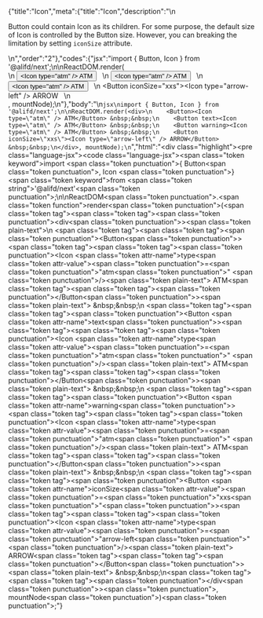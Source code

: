 {"title":"Icon","meta":{"title":"Icon","description":"\n<p>Button could contain Icon as its children. For some purpose, the default size of Icon is controlled by the Button size. However, you can breaking the limitation by setting <code>iconSize</code> attribute.</p>\n","order":"2"},"codes":{"jsx":"import { Button, Icon } from '@alifd/next';\n\nReactDOM.render(<div>\n    <Button><Icon type=\"atm\" /> ATM</Button> &nbsp;&nbsp;\n    <Button text><Icon type=\"atm\" /> ATM</Button> &nbsp;&nbsp;\n    <Button warning><Icon type=\"atm\" /> ATM</Button> &nbsp;&nbsp;\n    <Button iconSize=\"xxs\"><Icon type=\"arrow-left\" /> ARROW</Button> &nbsp;&nbsp;\n</div>, mountNode);\n"},"body":"\n````jsx\nimport { Button, Icon } from '@alifd/next';\n\nReactDOM.render(<div>\n    <Button><Icon type=\"atm\" /> ATM</Button> &nbsp;&nbsp;\n    <Button text><Icon type=\"atm\" /> ATM</Button> &nbsp;&nbsp;\n    <Button warning><Icon type=\"atm\" /> ATM</Button> &nbsp;&nbsp;\n    <Button iconSize=\"xxs\"><Icon type=\"arrow-left\" /> ARROW</Button> &nbsp;&nbsp;\n</div>, mountNode);\n````","html":"<script>(function(){\"use strict\";\n\nvar _next = require(\"@alifd/next\");\n\nReactDOM.render(React.createElement(\n    \"div\",\n    null,\n    React.createElement(\n        _next.Button,\n        null,\n        React.createElement(_next.Icon, { type: \"atm\" }),\n        \" ATM\"\n    ),\n    \" \\xA0\\xA0\",\n    React.createElement(\n        _next.Button,\n        { text: true },\n        React.createElement(_next.Icon, { type: \"atm\" }),\n        \" ATM\"\n    ),\n    \" \\xA0\\xA0\",\n    React.createElement(\n        _next.Button,\n        { warning: true },\n        React.createElement(_next.Icon, { type: \"atm\" }),\n        \" ATM\"\n    ),\n    \" \\xA0\\xA0\",\n    React.createElement(\n        _next.Button,\n        { iconSize: \"xxs\" },\n        React.createElement(_next.Icon, { type: \"arrow-left\" }),\n        \" ARROW\"\n    ),\n    \" \\xA0\\xA0\"\n), mountNode);})()</script><div class=\"highlight\"><pre class=\"language-jsx\"><code class=\"language-jsx\"><span class=\"token keyword\">import</span> <span class=\"token punctuation\">{</span> Button<span class=\"token punctuation\">,</span> Icon <span class=\"token punctuation\">}</span> <span class=\"token keyword\">from</span> <span class=\"token string\">'@alifd/next'</span><span class=\"token punctuation\">;</span>\n\nReactDOM<span class=\"token punctuation\">.</span><span class=\"token function\">render</span><span class=\"token punctuation\">(</span><span class=\"token tag\"><span class=\"token tag\"><span class=\"token punctuation\">&lt;</span>div</span><span class=\"token punctuation\">></span></span><span class=\"token plain-text\">\n    </span><span class=\"token tag\"><span class=\"token tag\"><span class=\"token punctuation\">&lt;</span>Button</span><span class=\"token punctuation\">></span></span><span class=\"token tag\"><span class=\"token tag\"><span class=\"token punctuation\">&lt;</span>Icon</span> <span class=\"token attr-name\">type</span><span class=\"token attr-value\"><span class=\"token punctuation\">=</span><span class=\"token punctuation\">\"</span>atm<span class=\"token punctuation\">\"</span></span> <span class=\"token punctuation\">/></span></span><span class=\"token plain-text\"> ATM</span><span class=\"token tag\"><span class=\"token tag\"><span class=\"token punctuation\">&lt;/</span>Button</span><span class=\"token punctuation\">></span></span><span class=\"token plain-text\"> &amp;nbsp;&amp;nbsp;\n    </span><span class=\"token tag\"><span class=\"token tag\"><span class=\"token punctuation\">&lt;</span>Button</span> <span class=\"token attr-name\">text</span><span class=\"token punctuation\">></span></span><span class=\"token tag\"><span class=\"token tag\"><span class=\"token punctuation\">&lt;</span>Icon</span> <span class=\"token attr-name\">type</span><span class=\"token attr-value\"><span class=\"token punctuation\">=</span><span class=\"token punctuation\">\"</span>atm<span class=\"token punctuation\">\"</span></span> <span class=\"token punctuation\">/></span></span><span class=\"token plain-text\"> ATM</span><span class=\"token tag\"><span class=\"token tag\"><span class=\"token punctuation\">&lt;/</span>Button</span><span class=\"token punctuation\">></span></span><span class=\"token plain-text\"> &amp;nbsp;&amp;nbsp;\n    </span><span class=\"token tag\"><span class=\"token tag\"><span class=\"token punctuation\">&lt;</span>Button</span> <span class=\"token attr-name\">warning</span><span class=\"token punctuation\">></span></span><span class=\"token tag\"><span class=\"token tag\"><span class=\"token punctuation\">&lt;</span>Icon</span> <span class=\"token attr-name\">type</span><span class=\"token attr-value\"><span class=\"token punctuation\">=</span><span class=\"token punctuation\">\"</span>atm<span class=\"token punctuation\">\"</span></span> <span class=\"token punctuation\">/></span></span><span class=\"token plain-text\"> ATM</span><span class=\"token tag\"><span class=\"token tag\"><span class=\"token punctuation\">&lt;/</span>Button</span><span class=\"token punctuation\">></span></span><span class=\"token plain-text\"> &amp;nbsp;&amp;nbsp;\n    </span><span class=\"token tag\"><span class=\"token tag\"><span class=\"token punctuation\">&lt;</span>Button</span> <span class=\"token attr-name\">iconSize</span><span class=\"token attr-value\"><span class=\"token punctuation\">=</span><span class=\"token punctuation\">\"</span>xxs<span class=\"token punctuation\">\"</span></span><span class=\"token punctuation\">></span></span><span class=\"token tag\"><span class=\"token tag\"><span class=\"token punctuation\">&lt;</span>Icon</span> <span class=\"token attr-name\">type</span><span class=\"token attr-value\"><span class=\"token punctuation\">=</span><span class=\"token punctuation\">\"</span>arrow-left<span class=\"token punctuation\">\"</span></span> <span class=\"token punctuation\">/></span></span><span class=\"token plain-text\"> ARROW</span><span class=\"token tag\"><span class=\"token tag\"><span class=\"token punctuation\">&lt;/</span>Button</span><span class=\"token punctuation\">></span></span><span class=\"token plain-text\"> &amp;nbsp;&amp;nbsp;\n</span><span class=\"token tag\"><span class=\"token tag\"><span class=\"token punctuation\">&lt;/</span>div</span><span class=\"token punctuation\">></span></span><span class=\"token punctuation\">,</span> mountNode<span class=\"token punctuation\">)</span><span class=\"token punctuation\">;</span></code></pre></div>"}
